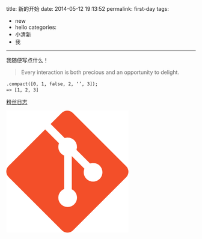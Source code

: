 title: 新的开始
date: 2014-05-12 19:13:52
permalink: first-day
tags: 
- new
- hello
categories:
- 小清新
- 我

---

我随便写点什么！

> Every interaction is both precious and an opportunity to delight.


```{bash}
.compact([0, 1, false, 2, ‘’, 3]);
=> [1, 2, 3]
```


[粉丝日志](http://blog.fens.me)


![这是一张图片](/images/git_logo.png)